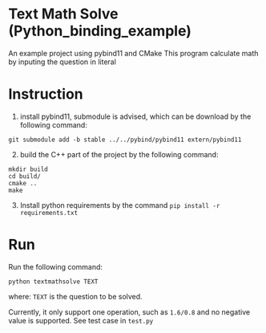 # Text Math Solve (Python_binding_example)

An example project using pybind11 and CMake
This program calculate math by inputing the question in literal

# Instruction


1. install pybind11, submodule is advised, which can be download by the following command: 
```
git submodule add -b stable ../../pybind/pybind11 extern/pybind11
``` 
2. build the C++ part of the project by the following command:
```
mkdir build
cd build/
cmake ..
make
```
3. Install python requirements by the command `pip install -r requirements.txt`


# Run
Run the following command:
```
python textmathsolve TEXT
```
where: 
`TEXT` is the question to be solved. 

Currently, it only support one operation, such as `1.6/0.8` and no negative value is supported. See test case in `test.py`